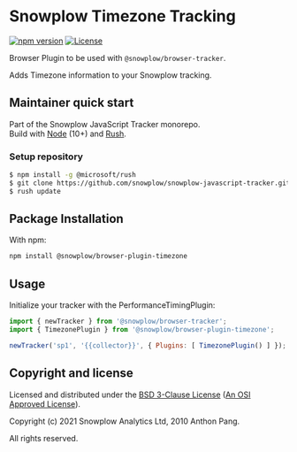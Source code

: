 # Snowplow Timezone Tracking

[![npm version][npm-image]][npm-url]
[![License][license-image]](LICENSE)

Browser Plugin to be used with `@snowplow/browser-tracker`.

Adds Timezone information to your Snowplow tracking.

## Maintainer quick start

Part of the Snowplow JavaScript Tracker monorepo.  
Build with [Node](https://nodejs.org/en/) (10+) and [Rush](https://rushjs.io/).

### Setup repository

```bash
$ npm install -g @microsoft/rush 
$ git clone https://github.com/snowplow/snowplow-javascript-tracker.git
$ rush update
```

## Package Installation

With npm:

```bash
npm install @snowplow/browser-plugin-timezone
```

## Usage

Initialize your tracker with the PerformanceTimingPlugin:

```js
import { newTracker } from '@snowplow/browser-tracker';
import { TimezonePlugin } from '@snowplow/browser-plugin-timezone';

newTracker('sp1', '{{collector}}', { Plugins: [ TimezonePlugin() ] }); 
```

## Copyright and license

Licensed and distributed under the [BSD 3-Clause License](LICENSE) ([An OSI Approved License][osi]).

Copyright (c) 2021 Snowplow Analytics Ltd, 2010 Anthon Pang.

All rights reserved.

[npm-url]: https://www.npmjs.com/package/@snowplow/browser-plugin-timezone
[npm-image]: https://img.shields.io/npm/v/@snowplow/browser-plugin-timezone
[docs]: https://docs.snowplowanalytics.com/docs/collecting-data/collecting-from-own-applications/javascript-tracker/
[osi]: https://opensource.org/licenses/BSD-3-Clause
[license-image]: https://img.shields.io/github/license/snowplow/snowplow-javascript-tracker
